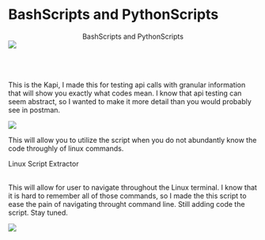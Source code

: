 # BashScripts and PythonScripts

 <!DOCTYPE html>
<html>
<body>
 <div>
  <center>BashScripts and PythonScripts</center>
 <img src='https://usercontent1.hubstatic.com/12596214_f520.jpg' align="center">
 </div>
 <br>
 <br>
 <br>
 <p> This is the Kapi, I made this for testing api calls with granular information that will show you exactly what codes mean. 
  I know that api testing can seem abstract, so I wanted to make it more detail than you would probably see in postman.</p>
 <img src='https://content.screencast.com/users/kylebrooks1890329569/folders/Snagit/media/a9b1f4a3-af6f-4cdc-843e-7b1c55de437d/02.09.2022-10.57.png'>
 <p>This will allow you to utilize the script when you do not abundantly know the code throughly of linux commands. </p>
 <span>Linux Script Extractor</span>
 <br>
 <br>
 <p>This will allow for user to navigate throughout the Linux terminal.  I know that it is hard to remember all of those commands, so I made the this
  script to ease the pain of navigating throught command line.  Still adding code the script.  Stay tuned. </p>
 <img src='https://content.screencast.com/users/kylebrooks1890329569/folders/Snagit/media/06e8053a-a410-4815-9f37-57985ecb59be/02.09.2022-11.43.png'>
</body>
</html> 
